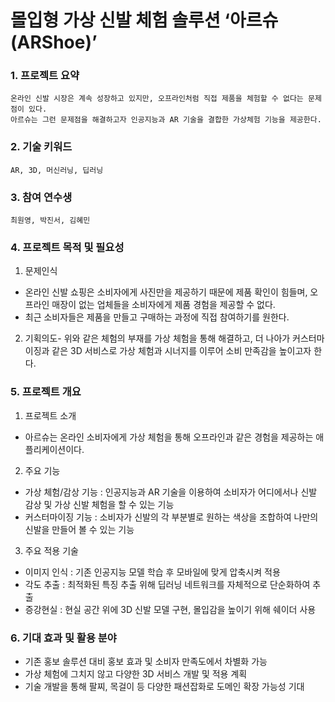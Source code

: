 # 몰입형 가상 신발 체험 솔루션 ‘아르슈(ARShoe)’

### 1. 프로젝트 요약

```
온라인 신발 시장은 계속 성장하고 있지만, 오프라인처럼 직접 제품을 체험할 수 없다는 문제점이 있다. 
아르슈는 그런 문제점을 해결하고자 인공지능과 AR 기술을 결합한 가상체험 기능을 제공한다.
```

### 2. 기술 키워드

```
AR, 3D, 머신러닝, 딥러닝
```

### 3. 참여 연수생

```
최원영, 박진서, 김혜민
```

### 4. 프로젝트 목적 및 필요성 

1. 문제인식
- 온라인 신발 쇼핑은 소비자에게 사진만을 제공하기 때문에 제품 확인이 힘들며, 오프라인 매장이 없는 업체들을 소비자에게 제품 경험을 제공할 수 없다.
- 최근 소비자들은 제품을 만들고 구매하는 과정에 직접 참여하기를 원한다.
2. 기획의도- 위와 같은 체험의 부재를 가상 체험을 통해 해결하고, 더 나아가 커스터마이징과 같은 3D 서비스로 가상 체험과 시너지를 이루어 소비 만족감을 높이고자 한다.

### 5. 프로젝트 개요

1. 프로젝트 소개
- 아르슈는 온라인 소비자에게 가상 체험을 통해 오프라인과 같은 경험을 제공하는 애플리케이션이다.
2. 주요 기능
- 가상 체험/감상 기능 : 인공지능과 AR 기술을 이용하여 소비자가 어디에서나 신발 감상 및 가상 신발 체험을 할 수 있는 기능
- 커스터마이징 기능 : 소비자가 신발의 각 부분별로 원하는 색상을 조합하여 나만의 신발을 만들어 볼 수 있는 기능
3. 주요 적용 기술
- 이미지 인식 : 기존 인공지능 모델 학습 후 모바일에 맞게 압축시켜 적용
- 각도 추출 : 최적화된 특징 추출 위해 딥러닝 네트워크를 자체적으로 단순화하여 추출
- 증강현실 : 현실 공간 위에 3D 신발 모델 구현, 몰입감을 높이기 위해 쉐이더 사용

### 6. 기대 효과 및 활용 분야

- 기존 홍보 솔루션 대비 홍보 효과 및 소비자 만족도에서 차별화 가능
- 가상 체험에 그치지 않고 다양한 3D 서비스 개발 및 적용 계획
- 기술 개발을 통해 팔찌, 목걸이 등 다양한 패션잡화로 도메인 확장 가능성 기대

